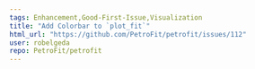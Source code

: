 ```yaml
---
tags: Enhancement,Good-First-Issue,Visualization
title: "Add Colorbar to `plot_fit`"
html_url: "https://github.com/PetroFit/petrofit/issues/112"
user: robelgeda
repo: PetroFit/petrofit
---
```


